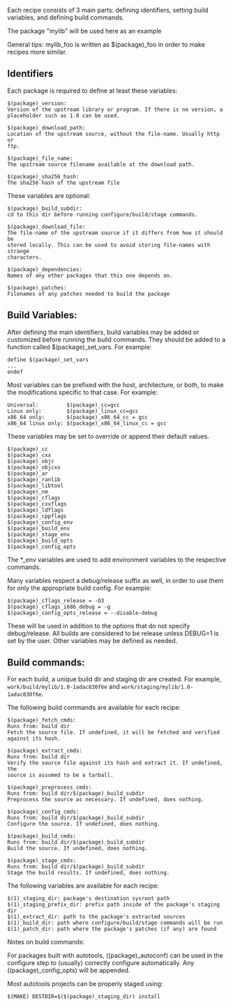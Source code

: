 Each recipe consists of 3 main parts: defining identifiers, setting build
variables, and defining build commands.

The package "mylib" will be used here as an example

General tips:
mylib_foo is written as $(package)_foo in order to make recipes more similar.

## Identifiers
Each package is required to define at least these variables:

	$(package)_version:
	Version of the upstream library or program. If there is no version, a
	placeholder such as 1.0 can be used.

	$(package)_download_path:
	Location of the upstream source, without the file-name. Usually http or
	ftp.

	$(package)_file_name:
	The upstream source filename available at the download path.

	$(package)_sha256_hash:
	The sha256 hash of the upstream file

These variables are optional:

	$(package)_build_subdir:
	cd to this dir before running configure/build/stage commands.
	
	$(package)_download_file:
	The file-name of the upstream source if it differs from how it should be
	stored locally. This can be used to avoid storing file-names with strange
	characters.
	
	$(package)_dependencies:
	Names of any other packages that this one depends on.
	
	$(package)_patches:
	Filenames of any patches needed to build the package


## Build Variables:
After defining the main identifiers, build variables may be added or customized
before running the build commands. They should be added to a function called
$(package)_set_vars. For example:

	define $(package)_set_vars
	...
	endef

Most variables can be prefixed with the host, architecture, or both, to make
the modifications specific to that case. For example:

	Universal:         $(package)_cc=gcc
	Linux only:        $(package)_linux_cc=gcc
	x86_64 only:       $(package)_x86_64_cc = gcc
	x86_64 linux only: $(package)_x86_64_linux_cc = gcc

These variables may be set to override or append their default values.

	$(package)_cc
	$(package)_cxx
	$(package)_objc
	$(package)_objcxx
	$(package)_ar
	$(package)_ranlib
	$(package)_libtool
	$(package)_nm
	$(package)_cflags
	$(package)_cxxflags
	$(package)_ldflags
	$(package)_cppflags
	$(package)_config_env
	$(package)_build_env
	$(package)_stage_env
	$(package)_build_opts
	$(package)_config_opts

The *_env variables are used to add environment variables to the respective
commands.

Many variables respect a debug/release suffix as well, in order to use them for
only the appropriate build config. For example:

	$(package)_cflags_release = -O3
	$(package)_cflags_i686_debug = -g
	$(package)_config_opts_release = --disable-debug

These will be used in addition to the options that do not specify
debug/release. All builds are considered to be release unless DEBUG=1 is set by
the user. Other variables may be defined as needed.

## Build commands:

  For each build, a unique build dir and staging dir are created. For example,
  `work/build/mylib/1.0-1adac830f6e` and `work/staging/mylib/1.0-1adac830f6e`.

  The following build commands are available for each recipe:

	$(package)_fetch_cmds:
	Runs from: build dir
	Fetch the source file. If undefined, it will be fetched and verified
	against its hash.

	$(package)_extract_cmds:
	Runs from: build dir
	Verify the source file against its hash and extract it. If undefined, the
	source is assumed to be a tarball.

	$(package)_preprocess_cmds:
	Runs from: build dir/$(package)_build_subdir
	Preprocess the source as necessary. If undefined, does nothing.

	$(package)_config_cmds:
	Runs from: build dir/$(package)_build_subdir
	Configure the source. If undefined, does nothing.

	$(package)_build_cmds:
	Runs from: build dir/$(package)_build_subdir
	Build the source. If undefined, does nothing.

	$(package)_stage_cmds:
	Runs from: build dir/$(package)_build_subdir
	Stage the build results. If undefined, does nothing.

  The following variables are available for each recipe:
	
	$(1)_staging_dir: package's destination sysroot path
	$(1)_staging_prefix_dir: prefix path inside of the package's staging dir
	$(1)_extract_dir: path to the package's extracted sources
	$(1)_build_dir: path where configure/build/stage commands will be run
	$(1)_patch_dir: path where the package's patches (if any) are found

Notes on build commands:

For packages built with autotools, $($(package)_autoconf) can be used in the
configure step to (usually) correctly configure automatically. Any
$($(package)_config_opts) will be appended.

Most autotools projects can be properly staged using:

	$(MAKE) DESTDIR=$($(package)_staging_dir) install
